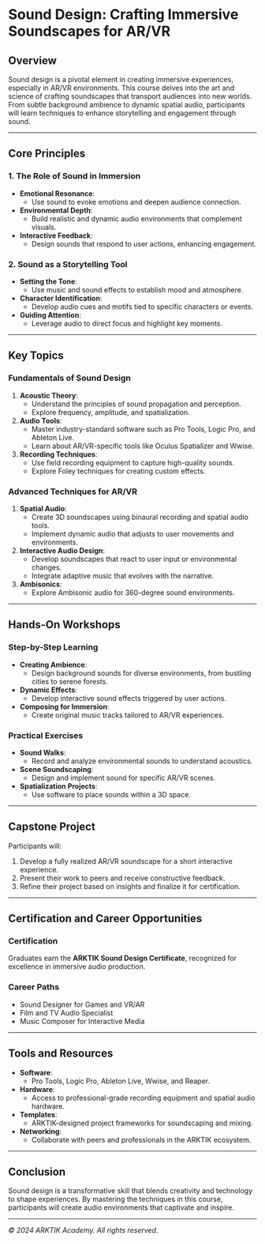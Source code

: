 # Sound Design: Crafting Immersive Soundscapes for AR/VR

## Overview

Sound design is a pivotal element in creating immersive experiences, especially in AR/VR environments. This course delves into the art and science of crafting soundscapes that transport audiences into new worlds. From subtle background ambience to dynamic spatial audio, participants will learn techniques to enhance storytelling and engagement through sound.

---

## Core Principles

### 1. The Role of Sound in Immersion
- **Emotional Resonance**:
  - Use sound to evoke emotions and deepen audience connection.
- **Environmental Depth**:
  - Build realistic and dynamic audio environments that complement visuals.
- **Interactive Feedback**:
  - Design sounds that respond to user actions, enhancing engagement.

### 2. Sound as a Storytelling Tool
- **Setting the Tone**:
  - Use music and sound effects to establish mood and atmosphere.
- **Character Identification**:
  - Develop audio cues and motifs tied to specific characters or events.
- **Guiding Attention**:
  - Leverage audio to direct focus and highlight key moments.

---

## Key Topics

### Fundamentals of Sound Design
1. **Acoustic Theory**:
   - Understand the principles of sound propagation and perception.
   - Explore frequency, amplitude, and spatialization.
2. **Audio Tools**:
   - Master industry-standard software such as Pro Tools, Logic Pro, and Ableton Live.
   - Learn about AR/VR-specific tools like Oculus Spatializer and Wwise.
3. **Recording Techniques**:
   - Use field recording equipment to capture high-quality sounds.
   - Explore Foley techniques for creating custom effects.

### Advanced Techniques for AR/VR
1. **Spatial Audio**:
   - Create 3D soundscapes using binaural recording and spatial audio tools.
   - Implement dynamic audio that adjusts to user movements and environments.
2. **Interactive Audio Design**:
   - Develop soundscapes that react to user input or environmental changes.
   - Integrate adaptive music that evolves with the narrative.
3. **Ambisonics**:
   - Explore Ambisonic audio for 360-degree sound environments.

---

## Hands-On Workshops

### Step-by-Step Learning
- **Creating Ambience**:
  - Design background sounds for diverse environments, from bustling cities to serene forests.
- **Dynamic Effects**:
  - Develop interactive sound effects triggered by user actions.
- **Composing for Immersion**:
  - Create original music tracks tailored to AR/VR experiences.

### Practical Exercises
- **Sound Walks**:
  - Record and analyze environmental sounds to understand acoustics.
- **Scene Soundscaping**:
  - Design and implement sound for specific AR/VR scenes.
- **Spatialization Projects**:
  - Use software to place sounds within a 3D space.

---

## Capstone Project

Participants will:
1. Develop a fully realized AR/VR soundscape for a short interactive experience.
2. Present their work to peers and receive constructive feedback.
3. Refine their project based on insights and finalize it for certification.

---

## Certification and Career Opportunities

### Certification
Graduates earn the **ARKTIK Sound Design Certificate**, recognized for excellence in immersive audio production.

### Career Paths
- Sound Designer for Games and VR/AR
- Film and TV Audio Specialist
- Music Composer for Interactive Media

---

## Tools and Resources

- **Software**:
  - Pro Tools, Logic Pro, Ableton Live, Wwise, and Reaper.
- **Hardware**:
  - Access to professional-grade recording equipment and spatial audio hardware.
- **Templates**:
  - ARKTIK-designed project frameworks for soundscaping and mixing.
- **Networking**:
  - Collaborate with peers and professionals in the ARKTIK ecosystem.

---

## Conclusion

Sound design is a transformative skill that blends creativity and technology to shape experiences. By mastering the techniques in this course, participants will create audio environments that captivate and inspire.

---

*© 2024 ARKTIK Academy. All rights reserved.*
